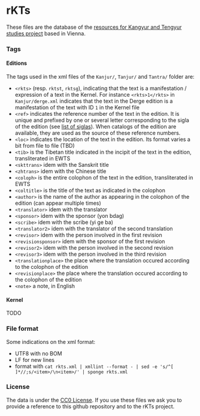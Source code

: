 # rKTs

These files are the database of the [resources for Kangyur and Tengyur studies project](https://www.istb.univie.ac.at/kanjur/rktsneu/sub/index.php) based in Vienna.

### Tags

#### Editions

The tags used in the xml files of the `Kanjur/`, `Tanjur/` and `Tantra/` folder are:

- `<rkts>` (resp. `rktst`, `rktsg`), indicating that the text is a manifestation / expression of a text in the Kernel. For instance `<rkts>1</rkts>` in `Kanjur/derge.xml` indicates that the text in the Derge edition is a manifestation of the text with ID `1` in the Kernel file
- `<ref>` indicates the reference number of the text in the edition. It is unique and prefixed by one or several letter corresponding to the sigla of the edition (see [list of siglas](https://www.istb.univie.ac.at/kanjur/rktsneu/sigla/)). When catalogs of the edition are available, they are used as the source of these reference numbers.
- `<loc>` indicates the location of the text in the edition. Its format varies a bit from file to file (TBD)
- `<tib>` is the Tibetan title indicated in the incipit of the text in the edition, transliterated in EWTS
- `<skttrans>` idem with the Sanskrit title
- `<zhtrans>` idem with the Chinese title
- `<coloph>` is the entire colophon of the text in the edition, transliterated in EWTS
- `<coltitle>` is the title of the text as indicated in the colophon
- `<author>` is the name of the author as appearing in the colophon of the edition (can appear multiple times)
- `<translator>` idem with the translator
- `<sponsor>` idem with the sponsor (yon bdag)
- `<scribe>` idem with the scribe (yi ge ba)
- `<translator2>` idem with the translator of the second translation
- `<revisor>` idem with the person involved in the first revision
- `<revisionsponsor>` idem with the sponsor of the first revision
- `<revisor2>` idem with the person involved in the second revision
- `<revisor3>` idem with the person involved in the third revision
- `<translationplace>` the place where the translation occured according to the colophon of the edition
- `<revisionplace>` the place where the translation occured according to the colophon of the edition
- `<note>` a note, in English

#### Kernel

TODO

### File format

Some indications on the xml format:
- UTF8 with no BOM
- LF for new lines
- format with `cat rkts.xml | xmllint --format - | sed -e 's/^[ ]*//;s/<item>/\n<item>/' | sponge rkts.xml`

### License

The data is under the [CC0 License](https://creativecommons.org/publicdomain/zero/1.0/). If you use these files we ask you to provide a reference to this github repository and to the rKTs project.
